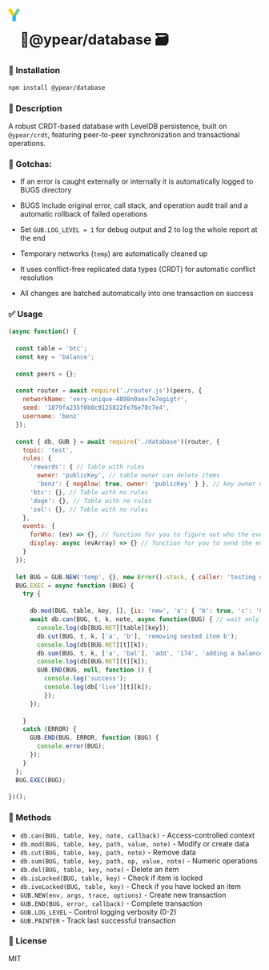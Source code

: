 # <img src="https://github.com/benzmuircroft/temp/blob/main/Yjs.png" height="32" style="vertical-align:40px;"/>🍐@ypear/database 🗃️


### 💾 Installation
```bash
npm install @ypear/database
```

### 👀 Description
A robust CRDT-based database with LevelDB persistence, built on `@ypear/crdt`, featuring peer-to-peer synchronization and transactional operations.

### 🤯 Gotchas:

- If an error is caught externally or internally it is automatically logged to BUGS directory

- BUGS Include original error, call stack, and operation audit trail and a automatic rollback of failed operations

- Set `GUB.LOG_LEVEL = 1` for debug output and 2 to log the whole report at the end

- Temporary networks (`temp`) are automatically cleaned up

- It uses conflict-free replicated data types (CRDT) for automatic conflict resolution

- All changes are batched automatically into one transaction on success


### ✅ Usage
```javascript
(async function() {
  
  const table = 'btc';
  const key = 'balance';
  
  const peers = {};

  const router = await require('./router.js')(peers, {
    networkName: 'very-unique-4898n0aev7e7egigtr',
    seed: '1879fa235f0b0c9125822fe76e78c7e4',
    username: 'benz'
  });

  const { db, GUB } = await require('./database')(router, {
    topic: 'test',
    rules: {
      'rewards': { // Table with rules
        owner: 'publicKey', // table owner can delete items
        'benz': { negAlow: true, owner: 'publicKey' } }, // key owner overrides table owner
      'btc': {}, // Table with no rules
      'doge': {}, // Table with no rules
      'sol': {}, // Table with no rules
    },
    events: {
      forWho: (ev) => {}, // function for you to figure out who the event is for
      display: async (evArray) => {} // function for you to send the events to the client side
    }
  });

  let BUG = GUB.NEW('temp', {}, new Error().stack, { caller: 'testing database' });
  BUG.EXEC = async function (BUG) {
    try {
      
      db.mod(BUG, table, key, [], {is: 'new', 'a': { 'b': true, 'c': '0'}}, 'creating it from scratch');
      await db.can(BUG, t, k, note, async function(BUG) { // wait only for things that already exist
        console.log(db[BUG.NET][table][key]);
        db.cut(BUG, t, k, ['a', 'b'], 'removing nested item b');
        console.log(db[BUG.NET][t][k]);
        db.sum(BUG, t, k, ['a', 'bal'], 'add', '174', 'adding a balance of 174');
        console.log(db[BUG.NET][t][k]);
        GUB.END(BUG, null, function () {
          console.log('success');
          console.log(db['live'][t][k]);
          });
      });

    }
    catch (ERROR) {
      GUB.END(BUG, ERROR, function (BUG) {
        console.error(BUG);
      });
    }
  };
  BUG.EXEC(BUG);

})();
```
### 🧰 Methods
- `db.can(BUG, table, key, note, callback)` - Access-controlled context
- `db.mod(BUG, table, key, path, value, note)` - Modify or create data
- `db.cut(BUG, table, key, path, note)` - Remove data
- `db.sum(BUG, table, key, path, op, value, note)` - Numeric operations
- `db.del(BUG, table, key, note)` - Delete an item
- `db.isLocked(BUG, table, key)` - Check if item is locked
- `db.iveLocked(BUG, table, key)` - Check if you have locked an item
- `GUB.NEW(env, args, trace, options)` - Create new transaction
- `GUB.END(BUG, error, callback)` - Complete transaction
- `GUB.LOG_LEVEL` - Control logging verbosity (0-2)
- `GUB.PAINTER` - Track last successful transaction


### 📜 License
MIT
